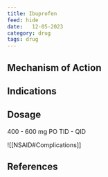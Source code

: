 ```yaml
---
title: Ibuprofen
feed: hide
date:   12-05-2023
category: drug
tags: drug 
---
```



## Mechanism of Action

## Indications

## Dosage
400 - 600 mg PO TID - QID

![[NSAID#Complications]] 
## References
[^1]:
[^2]:
[^3]:
[^4]: